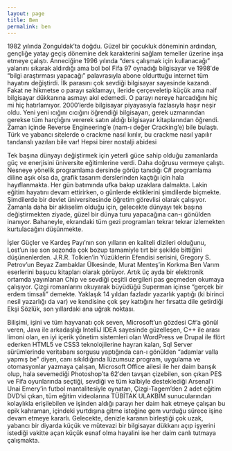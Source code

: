 ```yaml
---
layout: page
title: Ben
permalink: ben
---
```

1982 yılında Zonguldak’ta doğdu. Güzel bir çocukluk döneminin ardından, gençliğe yatay geçiş dönemine dek karakterini sağlam temeller üzerine inşa etmeye çalıştı. Anneciğine 1996 yılında “ders çalışmak için kullanacağı” yalanını sıkarak aldırdığı ama bol bol Fifa 97 oynadığı bilgisayar ve 1998′de “bilgi araştırması yapacağı” palavrasıyla abone oldurttuğu internet tüm hayatını değiştirdi. İlk parasını çok sevdiği bilgisayar sayesinde kazandı. Fakat ne hikmetse o parayı saklamayı, ileride çerçeveletip küçük ama naif bilgisayar dükkanına asmayı akıl edemedi. O parayı nereye harcadığını hiç mi hiç hatırlamıyor. 2000′lerde bilgisayar piyayasıyla fazlasıyla haşır neşir oldu. Yeni yeni ıcığını cıcığını öğrendiği bilgisayarı, gerek uzmanından gerekse tüm harçlığını vererek satın aldığı bilgisayar kitaplarından öğrendi. Zaman içinde Reverse Engineering’e (nam-ı değer Cracking’e) bile bulaştı. Türk ve yabancı sitelerde o crackme nasıl kırılır, bu crackme nasıl yapılır tandanslı yazıları bile var! Hepsi birer nostalji abidesi

Tek başına dünyayı değiştirmek için yeterli güce sahip olduğu zamanlarda güç ve enerjisini üniversite eğitimlerine verdi. Daha doğrusu vermeye çalıştı. Nesneye yönelik programlama dersinde görüp tanıdığı C# programlama diline aşık olsa da, grafik tasarım derslerinden kaçtığı için hala hayıflanmakta. Her gün batımında ufka bakıp uzaklara dalmakta. Lakin eğitim hayatını devam ettirirken, o günlerde ektiklerini şimdilerde biçmekte. Şimdilerde bir devlet üniversitesinde öğretim görevlisi olarak çalışıyor. Zamanla daha bir aklıselim olduğu için, gelecekte dünyayı tek başına değiştirmekten ziyade, güzel bir dünya turu yapacağına can-ı gönülden inanıyor. Bahaneyle, ekrandaki tüm gezi programları tekrar tekrar izlemekten kurtulacağını düşünmekte.

İşler Güçler ve Kardeş Payı’nın son yılların en kaliteli dizileri olduğunu, Lost’un ise son sezonda çok bozup tamamiyle tırt bir şekilde bittiğini düşünenlerden. J.R.R. Tolkien’in Yüzüklerin Efendisi serisini, Gregory S. Petrov’un Beyaz Zambaklar Ülkesinde, Murat Menteş’in Korkma Ben Varım eserlerini başucu kitapları olarak görüyor. Artık üç ayda bir elektronik ortamda yayınlanan Chip ve sevdiği çeşitli dergileri pas geçmeden okumaya çalışıyor. Çizgi romanlarını okuyarak büyüdüğü Superman içinse “gerçek bir erdem timsali” demekte. Yaklaşık 14 yıldan fazladır yazarlık yaptığı (ki birinci nesil yazarlığı da var) ve kendisine çok şey kattığını her fırsatta dile getirdiği Ekşi Sözlük, son yıllardaki ana uğrak noktası.

Bilişimi, işini ve tüm hayvanatı çok seven, Microsoft’un gözdesi C#’a gönül veren, Java ile arkadaşlığı IntelliJ IDEA sayesinde güzelleşen, C++ ile arası limoni olan, en iyi içerik yönetim sistemleri olan WordPress ve Drupal ile flört ederken HTML5 ve CSS3 teknolojilerine hayran kalan, Sql Server sürümlerinde veritabanı sorgusu yaptığında can-ı gönülden “adamlar valla yapmış be” diyen, canı sıkıldığında lüzumsuz program, uygulama ve otomasyonlar yazmaya çalışan, Microsoft Office ailesi ile her daim barışık olup, hala sevemediği Photoshop’ta 62′den tavşan çizebilen, son çıkan PES ve Fifa oyunlarında seçtiği, sevdiği ve tüm kalbiyle desteklediği Arsenal’i Unai Emery’in futbol mantalitesiyle oynatan, Çizgi-Tagem’den 2 adet eğitim DVD’si çıkan, tüm eğitim videolarına TÜBİTAK ULAKBİM sunucularından kolaylıkla erişilebilen ve işinden aldığı parayı her daim hak etmeye çalışan bu epik kahraman, içindeki yurtdışına gitme isteğine gem vurduğu sürece işine devam etmeye kararlı. Gelecekte, denizle karanın birleştiği çok uzak, yabancı bir diyarda küçük ve mütevazi bir bilgisayar dükkanı açıp işyerini istediği vakitte açan küçük esnaf olma hayalini ise her daim canlı tutmaya çalışmakta.
